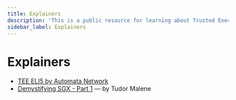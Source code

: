 ```yaml
---
title: Explainers
description: 'This is a public resource for learning about Trusted Execution Environments (TEEs). Our aim is to provide comprehensive coverage of key concepts, research advancements, and real-world applications of TEEs.'
sidebar_label: Explainers
---
```


# Explainers

* [TEE ELI5 by Automata Network](https://eli5.ata.network/)
* [Demystifying SGX - Part 1](https://medium.com/obscuro-labs/intel-sgx-demystified-757a242682a3) — by Tudor Malene
